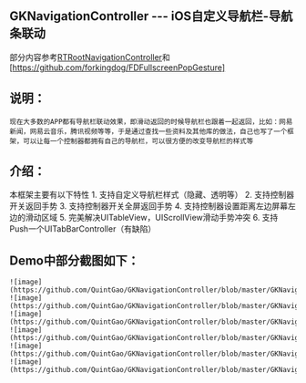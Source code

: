 ## GKNavigationController --- iOS自定义导航栏-导航条联动
部分内容参考[RTRootNavigationController](https://github.com/rickytan/RTRootNavigationController)和[https://github.com/forkingdog/FDFullscreenPopGesture]

## 说明：
    现在大多数的APP都有导航栏联动效果，即滑动返回的时候导航栏也跟着一起返回，比如：网易新闻，网易云音乐，腾讯视频等等，于是通过查找一些资料及其他库的做法，自己也写了一个框架，可以让每一个控制器都拥有自己的导航栏，可以很方便的改变导航栏的样式等

## 介绍：
   本框架主要有以下特性
    1. 支持自定义导航栏样式（隐藏、透明等）
    2. 支持控制器开关返回手势
    3. 支持控制器开关全屏返回手势
    4. 支持控制器设置距离左边屏幕左边的滑动区域
    5. 完美解决UITableView，UIScrollView滑动手势冲突
    6. 支持Push一个UITabBarController（有缺陷）
    
## Demo中部分截图如下：
    ![image](https://github.com/QuintGao/GKNavigationController/blob/master/GKNavigationControllerDemo/001.png)
    ![image](https://github.com/QuintGao/GKNavigationController/blob/master/GKNavigationControllerDemo/002.png)
    ![image](https://github.com/QuintGao/GKNavigationController/blob/master/GKNavigationControllerDemo/003.png)
    ![image](https://github.com/QuintGao/GKNavigationController/blob/master/GKNavigationControllerDemo/004.png)
    ![image](https://github.com/QuintGao/GKNavigationController/blob/master/GKNavigationControllerDemo/005.png)
    ![image](https://github.com/QuintGao/GKNavigationController/blob/master/GKNavigationControllerDemo/006.png)
